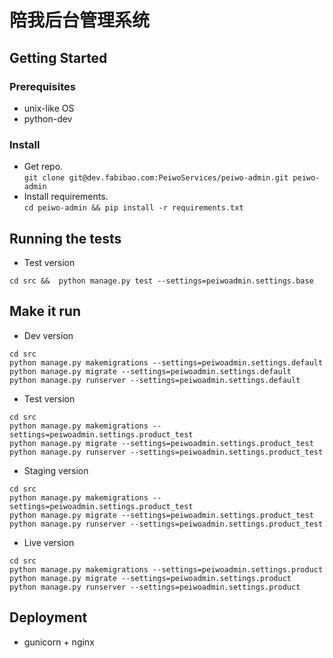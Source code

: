 # 陪我后台管理系统

## Getting Started

### Prerequisites
+ unix-like OS
+ python-dev  


### Install
+ Get repo.  
```git clone git@dev.fabibao.com:PeiwoServices/peiwo-admin.git peiwo-admin```
+ Install requirements.  
 ```cd peiwo-admin && pip install -r requirements.txt```

## Running the tests
+ Test version  
```
cd src &&  python manage.py test --settings=peiwoadmin.settings.base 
```

## Make it run  
+ Dev version  
```
cd src
python manage.py makemigrations --settings=peiwoadmin.settings.default 
python manage.py migrate --settings=peiwoadmin.settings.default 
python manage.py runserver --settings=peiwoadmin.settings.default 
```
+ Test version
```
cd src 
python manage.py makemigrations --settings=peiwoadmin.settings.product_test 
python manage.py migrate --settings=peiwoadmin.settings.product_test 
python manage.py runserver --settings=peiwoadmin.settings.product_test 
```
+ Staging version
```
cd src 
python manage.py makemigrations --settings=peiwoadmin.settings.product_test 
python manage.py migrate --settings=peiwoadmin.settings.product_test 
python manage.py runserver --settings=peiwoadmin.settings.product_test 
```
+ Live version
```
cd src
python manage.py makemigrations --settings=peiwoadmin.settings.product 
python manage.py migrate --settings=peiwoadmin.settings.product 
python manage.py runserver --settings=peiwoadmin.settings.product 
```

## Deployment
+ gunicorn + nginx
```

```